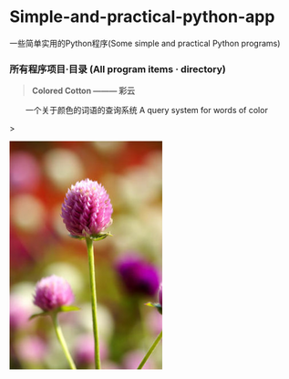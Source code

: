 # Simple-and-practical-python-app
一些简单实用的Python程序(Some simple and practical Python programs)


### 所有程序项目·目录 (All program items · directory)

>**Colored Cotton ——— 彩云**

<p style="text-indent:2em">一个关于颜色的词语的查询系统    A query system for words of color</p>
>

![千日红](a.jpg)
